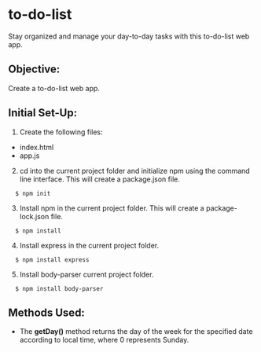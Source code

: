 # to-do-list
Stay organized and manage your day-to-day tasks with this to-do-list web app.

## Objective:
Create a to-do-list web app.

## Initial Set-Up:
1) Create the following files:
* index.html
* app.js
2) cd into the current project folder and initialize npm using the command line interface. This will create a package.json file.
```
  $ npm init
```

3) Install npm in the current project folder. This will create a package-lock.json file. 
```
  $ npm install
```

4) Install express in the current project folder.
```
  $ npm install express
```
5) Install body-parser current project folder.
```
  $ npm install body-parser
```

## Methods Used:
* The **getDay()** method returns the day of the week for the specified date according to local time, where 0 represents Sunday.